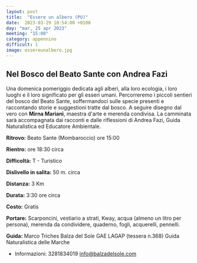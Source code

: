 ```yaml
---
layout: post
title:  "Essere un albero (PU)"
date:  2023-03-29 10:54:00 +0100
day: "mar, 25 apr 2023"
meeting: "15:00"
category: appennino 
difficult: 1
image: essereunalbero.jpg
---
```


## Nel Bosco del Beato Sante con Andrea Fazi

Una domenica pomeriggio dedicata agli alberi, alla loro ecologia, i loro luoghi e il loro significato per gli esseri umani. Percorreremo i piccoli sentieri del bosco del Beato Sante, soffermandoci sulle specie presenti e raccontando storie e suggestioni tratte dal bosco. A seguire disegno dal vero con **Mirna Mariani**, maestra d'arte e merenda condivisa. 
La camminata sarà accompagnata dai racconti e dalle riflessioni di Andrea Fazi, Guida Naturalistica ed Educatore Ambientale.


**Ritrovo:** Beato Sante (Mombaroccio) ore 15:00

**Rientro:** ore 18:30 circa 

**Difficoltà:** T - Turistico

**Dislivello in salita:** 50 m. circa

**Distanza:** 3 Km

**Durata:** 3:30 ore circa

**Costo:** Gratis

**Portare:** Scarponcini, vestiario a strati, Kway, acqua (almeno un litro per persona), merenda da condividere, quaderno, fogli, acquerelli, pennelli.

**Guida:** Marco Triches
Balza del Sole GAE LAGAP (tessera n.368)
Guida Naturalistica delle Marche
+ Informazioni: 3281834019    info@balzadelsole.com
